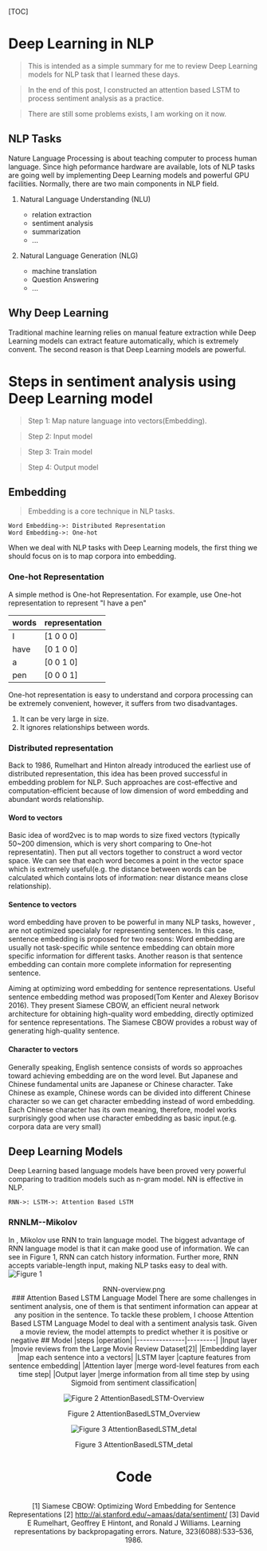 [TOC]

# Deep Learning in NLP

> This is intended as a simple summary for me to review Deep Learning models for NLP task that I learned these days.

> In the end of this post, I constructed an attention based LSTM to process sentiment analysis as a practice.

> There are still some problems exists, I am working on it now.

## NLP Tasks
Nature Language Processing is about teaching computer to process human language. Since high peformance hardware are available, lots of NLP tasks are going well by implementing Deep Learning models and powerful GPU facilities.
Normally, there are two main components in NLP field.

1. Natural Language Understanding (NLU)
	* relation extraction
	* sentiment analysis
	* summarization
	* ...


2. Natural Language Generation (NLG)
	* machine translation
	* Question Answering
	* ...

## Why Deep Learning

Traditional machine learning relies on manual feature extraction while Deep Learning models can extract feature automatically, which is extremely convent.
The second reason is that Deep Learning models are powerful.
# Steps in sentiment analysis using Deep Learning model
> Step 1: Map nature language into vectors(Embedding).

> Step 2: Input model

> Step 3: Train model

> Step 4: Output model

## Embedding
> Embedding is a core technique in NLP tasks.
```flow
Word Embedding->: Distributed Representation
Word Embedding->: One-hot
```


When we deal with NLP tasks with Deep Learning models, the first thing we should focus on is to map corpora into embedding.

### One-hot Representation

A simple method is One-hot Representation.
For example, use One-hot representation to represent "I have a pen"   

|words | representation|
|----- |--------------|
|I|     [1 0 0 0]|
|have|  [0 1 0 0]|
|a|     [0 0 1 0]|
|pen|   [0 0 0 1]|
One-hot representation is easy to understand and corpora processing can be extremely convenient, however, it suffers from two disadvantages.

1. It can be very large in size.
2. It ignores relationships between words.

### Distributed representation
Back to 1986, Rumelhart and Hinton already introduced the earliest use of distributed representation, this idea has been proved successful in embedding problem for NLP.
Such approaches are cost-effective and computation-efficient because of low dimension of word embedding and abundant words relationship.
#### Word to vectors
Basic idea of word2vec is to map words to size fixed vectors (typically 50~200 dimension, which is very short comparing to One-hot representatin). Then put all vectors together to construct a word vector space. We can see that each word becomes a point in the vector space which is extremely useful(e.g. the distance between words can be calculated which contains lots of information: near distance means close relationship).





#### Sentence to vectors

word embedding have proven to be powerful in many NLP tasks, however , are not optimized specialaly for representing sentences. In this case, sentence embedding is proposed for two reasons: Word embedding are usually not task-specific while sentence embedding can obtain more specific information for different tasks. Another reason is that sentence embedding can contain more complete information for representing sentence.

Aiming at optimizing  word  embedding  for sentence representations. Useful sentence embedding method was proposed(Tom Kenter and Alexey Borisov 2016). They present Siamese CBOW, an efficient neural network architecture for obtaining high-quality word embedding,  directly  optimized  for  sentence representations.
The Siamese CBOW provides a robust way of generating high-quality sentence.

#### Character to vectors
Generally speaking, English sentence consists of words so approaches toward achieving embedding are on the word level.
But Japanese and Chinese fundamental units are  Japanese or Chinese character.
Take Chinese as example, Chinese words can be divided into different Chinese character so we can get character embedding instead of word embedding. Each Chinese character has its own meaning, therefore, model works surprisingly good when use character embedding as basic input.(e.g. corpora data are very small)



## Deep Learning Models
Deep Learning based language models have been proved very powerful  comparing to tradition models such as n-gram model.
NN is effective in NLP.
```sequence
RNN->: LSTM->: Attention Based LSTM
```
### RNNLM--Mikolov
In <Recurrent neural network based language model>, Mikolov use RNN to train language model. The biggest advantage of RNN language model is that it can make good use of information. We can see in Figure 1, RNN can catch history information. Further more, RNN accepts variable-length input, making NLP tasks easy to deal with.
![Figure 1](../../graph/RNN-overview.png)
<center>RNN-overview.png<center/>
### Attention Based LSTM Language Model
There are some challenges in sentiment analysis, one of them is that sentiment information can appear at any position in the sentence. To tackle these problem, I choose Attention Based LSTM Language Model to deal with a sentiment analysis task.
Given a movie review, the model attempts to predict whether it is positive or negative
## Model
|steps          |operation|
|---------------|---------|
|Input layer    |movie reviews from the Large Movie Review Dataset[2]|
|Embedding layer |map each sentence into a vectors|
|LSTM layer     |capture features from sentence embedding|
|Attention layer |merge word-level features from each time step|
|Output layer   |merge information from all time step by using Sigmoid from sentiment classification|

 ![Figure 2 AttentionBasedLSTM-Overview](../../graph/AttentionBasedLSTM-Overview.png)
<center> Figure 2 AttentionBasedLSTM_Overview <center>

![Figure 3 AttentionBasedLSTM_detal](../../graph/AttentionBasedLSTM_detal.png)
<center> Figure 3 AttentionBasedLSTM_detal <center>

# Code

```python

```

[1] Siamese CBOW: Optimizing Word Embedding for Sentence Representations
[2] http://ai.stanford.edu/~amaas/data/sentiment/
[3] David E Rumelhart, Geoffrey E Hintont, and Ronald J Williams. Learning representations by backpropagating errors. Nature, 323(6088):533–536, 1986.
